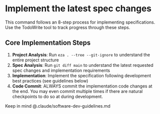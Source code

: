 # Implement the latest spec changes

This command follows an 8-step process for implementing specifications. Use the TodoWrite tool to track progress through these steps.

## Core Implementation Steps

1. **Project Analysis**: Run `eza . --tree --git-ignore` to understand the entire project structure
2. **Spec Analysis**: Run `git diff main` to understand the latest requested spec changes and implementation requirements
3. **Implementation**: Implement the specification following development best practices (see guidelines below)
4. **Code Commit**: ALWAYS commit the implementation code changes at the end. You may even commit multiple times if there are natural checkpoints to do so at during development.

Keep in mind @.claude/software-dev-guidelines.md
